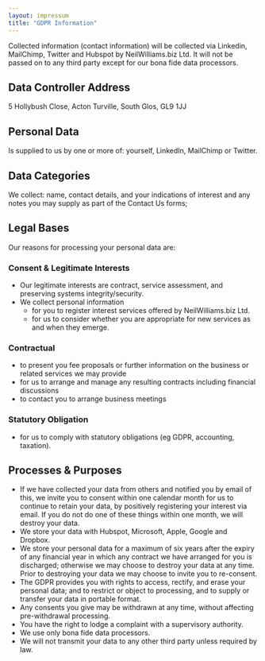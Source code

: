 ```yaml
---
layout: impressum
title: "GDPR Information"
---
```

Collected information (contact information) will be collected via Linkedin, MailChimp, Twitter and Hubspot by NeilWilliams.biz Ltd. It will not be passed on to any third party except for our bona fide data processors.

## Data Controller Address
5 Hollybush Close, Acton Turville, South Glos, GL9 1JJ

## Personal Data
Is supplied to us by one or more of: yourself, LinkedIn, MailChimp or Twitter.

## Data Categories
We collect: name, contact details, and your indications of interest and any notes you may supply as part of the Contact Us forms;

## Legal Bases
Our reasons for processing your personal data are:

### Consent & Legitimate Interests
- Our legitimate interests are contract, service assessment, and preserving systems integrity/security.
- We collect personal information
  - for you to register interest services offered by NeilWilliams.biz Ltd.
  - for us to consider whether you are appropriate for new services as and when they emerge.

### Contractual
- to present you fee proposals or further information on the business or related services we may provide
- for us to arrange and manage any resulting contracts including financial discussions
- to contact you to arrange business meetings

### Statutory Obligation
- for us to comply with statutory obligations (eg GDPR, accounting, taxation).

## Processes & Purposes
- If we have collected your data from others and notified you by email of this, we invite you to consent within one calendar month for us to continue to retain your data, by positively registering your interest via email. If you do not do one of these things within one month, we will destroy your data.
- We store your data with Hubspot, Microsoft, Apple, Google and Dropbox.
- We store your personal data for a maximum of six years after the expiry of any financial year in which any contract we have arranged for you is discharged; otherwise we may choose to destroy your data at any time. Prior to destroying your data we may choose to invite you to re-consent.
- The GDPR provides you with rights to access, rectify, and erase your personal data; and to restrict or object to processing, and to supply or transfer your data in portable format.
- Any consents you give may be withdrawn at any time, without affecting pre-withdrawal processing.
- You have the right to lodge a complaint with a supervisory authority.
- We use only bona fide data processors.
- We will not transmit your data to any other third party unless required by law.
